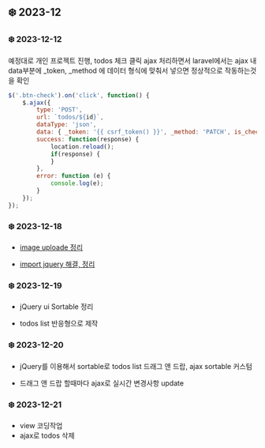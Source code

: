 ## ❄️ 2023-12

### ❄️ 2023-12-12

예정대로 개인 프로젝트 진행, todos 체크 클릭 ajax 처리하면서
laravel에서는 ajax 내 data부분에 _token, _method 에 데이터 형식에 맞춰서 넣으면 정상적으로 작동하는것을 확인

```js
$('.btn-check').on('click', function() {
    $.ajax({
        type: 'POST',
        url: `todos/${id}`,
        dataType: 'json',
        data: { _token: '{{ csrf_token() }}', _method: 'PATCH', is_check: toggleCheck, ajax: true },
        success: function(response) {
            location.reload();
            if(response) {
            }
        },
        error: function (e) {
            console.log(e);
        }
    });
});
```

### ❄️ 2023-12-18

- [ image uploade 정리 ](https://github.com/GangOn0215/dev-til/blob/4886a5d4340bed6229f05e98a64778223cfc954d/DEV/Backend/Framework/Laravel/image-upload.md)

- [ import jquery 해결, 정리 ](https://github.com/GangOn0215/dev-til/blob/main/DEV/Backend/Framework/Laravel/import-jquery.md)

### ❄️ 2023-12-19

- jQuery ui Sortable 정리

- todos list 반응형으로 제작


### ❄️ 2023-12-20

- jQuery를 이용해서 sortable로 todos list 드래그 앤 드랍, ajax sortable 커스텀

- 드래그 앤 드랍 할때마다 ajax로 실시간 변경사항 update

### ❄️ 2023-12-21

- view 코딩작업
- ajax로 todos 삭제
